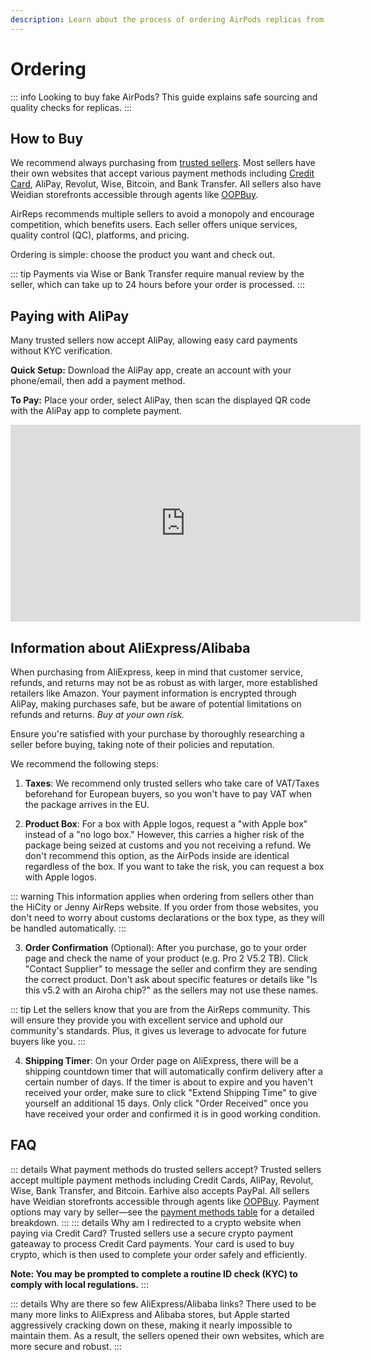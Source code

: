 ```yaml
---
description: Learn about the process of ordering AirPods replicas from various sellers, including tips on buying from AliExpress/Alibaba, payment methods, taxes, product box options, order confirmation, and shipping timers. Explore various payment methods including Credit Cards, AliPay, Revolut, Wise, Bitcoin, Bank Transfer, and Weidian through agents.
---
```


# Ordering

::: info
Looking to buy fake AirPods? This guide explains safe sourcing and quality checks for replicas.
:::

## How to Buy

We recommend always purchasing from [trusted sellers](https://airpodsreplicas.com/links/info). Most sellers have their own websites that accept various payment methods including [Credit Card](#credit-card-note), AliPay, Revolut, Wise, Bitcoin, and Bank Transfer. All sellers also have Weidian storefronts accessible through agents like [OOPBuy](https://airreps.link/oopbuy).

AirReps recommends multiple sellers to avoid a monopoly and encourage competition, which benefits users. Each seller offers unique services, quality control (QC), platforms, and pricing.

Ordering is simple: choose the product you want and check out.

::: tip
Payments via Wise or Bank Transfer require manual review by the seller, which can take up to 24 hours before your order is processed.
:::

## Paying with AliPay

Many trusted sellers now accept AliPay, allowing easy card payments without KYC verification.

**Quick Setup:** Download the AliPay app, create an account with your phone/email, then add a payment method.

**To Pay:** Place your order, select AliPay, then scan the displayed QR code with the AliPay app to complete payment.

<iframe width="560" height="315" src="https://www.youtube.com/embed/QTtptEJPIWs" frameborder="0" allowfullscreen></iframe>




## Information about AliExpress/Alibaba

When purchasing from AliExpress, keep in mind that customer service, refunds, and returns may not be as robust as with larger, more established retailers like Amazon. Your payment information is encrypted through AliPay, making purchases safe, but be aware of potential limitations on refunds and returns. *Buy at your own risk.*

Ensure you're satisfied with your purchase by thoroughly researching a seller before buying, taking note of their policies and reputation.

We recommend the following steps:

1. **Taxes**: We recommend only trusted sellers who take care of VAT/Taxes beforehand for European buyers, so you won't have to pay VAT when the package arrives in the EU.

2. **Product Box**: For a box with Apple logos, request a "with Apple box" instead of a "no logo box." However, this carries a higher risk of the package being seized at customs and you not receiving a refund. We don't recommend this option, as the AirPods inside are identical regardless of the box. If you want to take the risk, you can request a box with Apple logos.

::: warning
This information applies when ordering from sellers other than the HiCity or Jenny AirReps website. If you order from those websites, you don't need to worry about customs declarations or the box type, as they will be handled automatically.
:::

3. **Order Confirmation** (Optional): After you purchase, go to your order page and check the name of your product (e.g. Pro 2 V5.2 TB). Click "Contact Supplier" to message the seller and confirm they are sending the correct product. Don't ask about specific features or details like "Is this v5.2 with an Airoha chip?" as the sellers may not use these names.

::: tip
Let the sellers know that you are from the AirReps community. This will ensure they provide you with excellent service and uphold our community's standards. Plus, it gives us leverage to advocate for future buyers like you.
:::

4. **Shipping Timer**: On your Order page on AliExpress, there will be a shipping countdown timer that will automatically confirm delivery after a certain number of days. If the timer is about to expire and you haven't received your order, make sure to click "Extend Shipping Time" to give yourself an additional 15 days. Only click "Order Received" once you have received your order and confirmed it is in good working condition.

## FAQ

::: details What payment methods do trusted sellers accept?
Trusted sellers accept multiple payment methods including Credit Cards, AliPay, Revolut, Wise, Bank Transfer, and Bitcoin. Earhive also accepts PayPal. All sellers have Weidian storefronts accessible through agents like [OOPBuy](https://airreps.link/oopbuy). Payment options may vary by seller—see the [payment methods table](https://airpodsreplicas.com/links/info#payment-methods) for a detailed breakdown.
:::
<span id="credit-card-note"></span>
::: details Why am I redirected to a crypto website when paying via Credit Card?
Trusted sellers use a secure crypto payment gateaway to process Credit Card payments. Your card is used to buy crypto, which is then used to complete your order safely and efficiently.

**Note: You may be prompted to complete a routine ID check (KYC) to comply with local regulations.**
:::

::: details Why are there so few AliExpress/Alibaba links?
There used to be many more links to AliExpress and Alibaba stores, but Apple started aggressively cracking down on these, making it nearly impossible to maintain them. As a result, the sellers opened their own websites, which are more secure and robust.
:::



